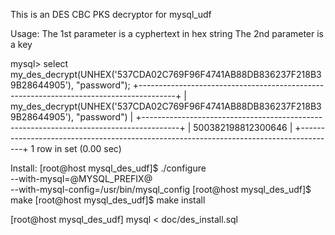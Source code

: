 This is an DES CBC PKS decryptor for mysql_udf

Usage:
The 1st parameter is a cyphertext in hex string
The 2nd parameter is a key

mysql> select my_des_decrypt(UNHEX('537CDA02C769F96F4741AB88DB836237F218B39B28644905'), "password");
+---------------------------------------------------------------------------------------+
| my_des_decrypt(UNHEX('537CDA02C769F96F4741AB88DB836237F218B39B28644905'), "password") |
+---------------------------------------------------------------------------------------+
| 500382198812300646                                                                    |
+---------------------------------------------------------------------------------------+
1 row in set (0.00 sec)

Install:
[root@host mysql_des_udf]$ ./configure \
        --with-mysql=@MYSQL_PREFIX@ \
        --with-mysql-config=/usr/bin/mysql_config
[root@host mysql_des_udf]$ make
[root@host mysql_des_udf]$ make install

[root@host mysql_des_udf] mysql < doc/des_install.sql
